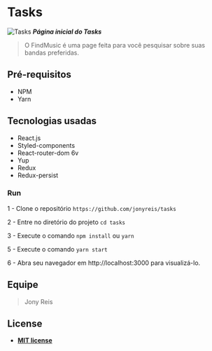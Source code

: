 # Tasks

![Tasks](https://user-images.githubusercontent.com/35041924/94459891-56500280-018e-11eb-8ce1-35e4f696dfd3.png)
***Página inicial do Tasks***

> O FindMusic é uma page feita para você pesquisar sobre suas bandas preferidas.


## Pré-requisitos

- NPM
- Yarn

## Tecnologias usadas

- React.js
- Styled-components
- React-router-dom 6v
- Yup
- Redux
- Redux-persist

### Run

1 - Clone o repositório `https://github.com/jonyreis/tasks`

2 - Entre no diretório do projeto `cd tasks`

3 - Execute o comando `npm install` ou `yarn`

5 - Execute o comando `yarn start`

6 - Abra seu navegador em http://localhost:3000 para visualizá-lo.

## Equipe

> Jony Reis


## License


- **[MIT license](http://opensource.org/licenses/mit-license.php)**

